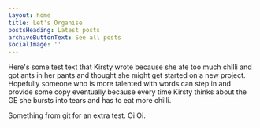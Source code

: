 ```yaml
---
layout: home
title: Let's Organise
postsHeading: Latest posts
archiveButtonText: See all posts
socialImage: ''
---
```

Here's some test text that Kirsty wrote because she ate too much chilli and got ants in her pants and thought she might get started on a new project. Hopefully someone who is more talented with words can step in and provide some copy eventually because every time Kirsty thinks about the GE she bursts into tears and has to eat more chilli.

Something from git for an extra test. Oi Oi.
